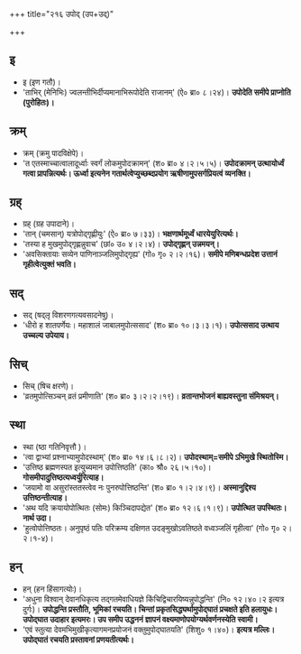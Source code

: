 +++
title="२१६ उपोद् (उप+उद्)"

+++

## इ
- इ (इण गतौ)।
- 'ताभिर् (मेनिभिः) ज्वलन्तीभिर्दीप्यमानाभिरूपोदेति राजानम्' (ऐ० ब्रा० ८।२४)। **उपोदेति समीपे प्राप्नोति (पुरोहितः)।**

## क्रम्
- क्रम् (क्रमु पादविक्षेपे)।
- 'त एतस्माच्चात्वालादूर्ध्वाः स्वर्गं लोकमुपोदक्रामन्' (श० ब्रा० ४।२।५।५)। **उपोदक्रामन् उत्थायोर्ध्वं गत्वा प्रापन्नित्यर्थः। ऊर्ध्वा इत्यनेन गतार्थत्वेप्युच्छब्दप्रयोग ऋषीणामुपसर्गप्रियत्वं व्यनक्ति।**

## ग्रह्
- ग्रह् (ग्रह उपादाने)।
- 'तान् (चमसान्) यत्रोपोद्गृह्णीयुः' (ऐ० ब्रा० ७।३३)। **भक्षणार्थमूर्ध्वं धारयेयुरित्यर्थः।**
- 'तस्या ह मुखमुपोद्गृह्णन्नुवाच' (छां० उ० ४।२।४)। **उपोद्गृह्णन् उन्नमयन्।**
- 'अवसिक्तायाः सव्येन पाणिनाञ्जलिमुपोद्गृह्य' (गो० गृ० २।२।१६)। **समीपे मणिबन्धप्रदेश उत्तानं गृहीत्वेत्युक्तं भवति।**

## सद्
- सद् (षद्लृ विशरणगत्यवसादनेषु)।
- 'धीरो ह शातपर्णेयः। महाशालं जाबालमुपोत्ससाद' (श० ब्रा० १०।३।३।१)। **उपोत्ससाद उत्थाय उच्चल्य उपेयाय।**

## सिच्
- सिच् (षिच क्षरणे)।
- 'व्रतमुपोत्सिञ्चन् व्रतं प्रमीणाति' (श० ब्रा० ३।२।२।१९)। **व्रतान्तभोजनं बाह्यवस्तुना संमिश्रयन्।**

## स्था
- स्था (ष्ठा गतिनिवृत्तौ )।
- 'त्वा द्वाभ्यां प्रश्नाभ्यामुपोदस्थाम्' (श० ब्रा० १४।६।८।२)। **उपोदस्थाम्=समीपे ऽभिमुखे स्थितोस्मि।**
- 'उत्तिष्ठ ब्रह्मणस्पत इत्युच्यमान उपोत्तिष्ठति' (का० श्रौ० २६।५।१०)। **गोसमीपादुत्तिष्ठत्यध्वर्युरित्याह।**
- 'जयामो वा असुरांस्ततस्त्वेव नः पुनरुपोत्तिष्ठन्ति' (श० ब्रा० १।२।४।९)। **अस्मानुद्दिश्य उत्तिष्ठन्तीत्याह।**
- 'अथ यदि क्रयायोपोत्थितः (सोमः) किञ्चिदापद्येत' (श० ब्रा० १२।६।१।९)। **उपोत्थित उपस्थितः। नार्थ उदा।**
- 'हुत्वोपोत्तिष्ठतः। अनुपृष्ठं पतिः परिक्रम्य दक्षिणत उदङ्मुखोऽवतिष्ठते वध्वञ्जलिं गृहीत्वा' (गो० गृ० २।२।१-४)।

## हन्
- हन् (हन हिंसागत्योः)।
- 'अधुना विश्वान् देवानधिकृत्य तद्गतमेवाधियज्ञे किंचिद्विचारयिष्यन्नुपोद्धन्ति' (नि० १२।४०।२ इत्यत्र दुर्गः)। **उपोद्धन्ति प्रस्तौति, भूमिकां रचयति। चिन्तां प्रकृतसिद्ध्यर्थामुपोद्घातं प्रचक्षते इति हलायुधः। उपोद्घात उदाहार इत्यमरः। उप समीप उद्धननं ज्ञापनं वक्ष्यमाणोपयोग्यर्थवर्णनस्येति स्वामी।**
- 'एवं स्तुत्या देवमभिमुखीकृत्यागमनप्रयोजनं वक्तुमुपोद्घातयति' (शिशु० १।४०)। **इत्यत्र मल्लिः। उपोद्घातं रचयति प्रस्तावनां प्रणयतीत्यर्थः।**
